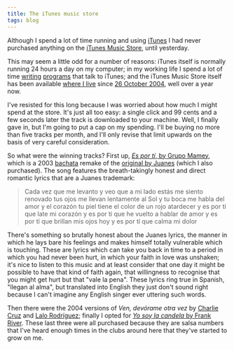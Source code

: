 ```yaml
---
title: The iTunes music store
tags: blog
---
```


Although I spend a lot of time running and using [iTunes](http://www.apple.com/itunes/) I had never purchased anything on the [iTunes Music Store](http://www.apple.com/itunes/store/), until yesterday.

This may seem a little odd for a number of reasons: iTunes itself is normally running 24 hours a day on my computer; in my working life I spend a lot of time [writing](http://typechecked.net/a/products/synergy-advance/) [programs](http://typechecked.net/a/products/synergy-classic/) that talk to iTunes; and the iTunes Music Store itself has been available [where I live](http://en.wikipedia.org/wiki/Spain) since [26 October 2004](http://www.apple.com/pr/library/2004/oct/26itmseu.html), well over a year now.

I've resisted for this long because I was worried about how much I might spend at the store. It's just all too easy: a single click and 99 cents and a few seconds later the track is downloaded to your machine. Well, I finally gave in, but I'm going to put a cap on my spending. I'll be buying no more than five tracks per month, and I'll only revise that limit upwards on the basis of very careful consideration.

So what were the winning tracks? First up, [_Es por tí_, by Grupo Mamey](http://phobos.apple.com/WebObjects/MZStore.woa/wa/viewAlbum?playlistId=83096173&s=143454&i=83096114), which is a 2003 [bachata](http://en.wikipedia.org/wiki/Bachata) remake of the [original by Juanes](http://phobos.apple.com/WebObjects/MZStore.woa/wa/viewAlbum?playlistId=13433542&s=143454&i=13599733) (which I also purchased). The song features the breath-takingly honest and direct romantic lyrics that are a Juanes trademark:

> Cada vez que me levanto y veo que a mi lado estás me siento renovado tus ojos me llevan lentamente al Sol y tu boca me habla del amor y el corazón tu piel tiene el color de un rojo atardecer y es por tí que late mi corazón y es por tí que he vuelto a hablar de amor y es por tí que brillan mis ojos hoy y es por tí que calma mi dolor

There's something so brutally honest about the Juanes lyrics, the manner in which he lays bare his feelings and makes himself totally vulnerable which is touching. These are lyrics which can take you back in time to a period in which you had never been hurt, in which your faith in love was unshaken; it's nice to listen to this music and at least consider that one day it might be possible to have that kind of faith again, that willingness to recognise that you might get hurt but that "vale la pena". These lyrics ring true in Spanish, "llegan al alma", but translated into English they just don't sound right because I can't imagine any English singer ever uttering such words.

Then there were the 2004 versions of _Ven, devórame otra vez_ by [Charlie Cruz](http://phobos.apple.com/WebObjects/MZStore.woa/wa/viewAlbum?playlistId=78745046&s=143454&i=78745011) and [Lalo Rodríguez](http://phobos.apple.com/WebObjects/MZStore.woa/wa/viewAlbum?playlistId=31102657&s=143454&i=31102816); finally I opted for [_Yo soy la candela_ by Frank River](http://phobos.apple.com/WebObjects/MZStore.woa/wa/viewAlbum?playlistId=74432464&s=143454&i=74432387). These last three were all purchased because they are salsa numbers that I've heard enough times in the clubs around here that they've started to grow on me.
